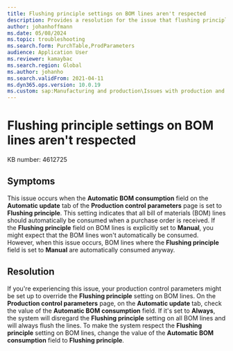 ```yaml
---
title: Flushing principle settings on BOM lines aren't respected
description: Provides a resolution for the issue that flushing principle settings on bill of materials (BOM) lines aren't respected.
author: johanhoffmann
ms.date: 05/08/2024
ms.topic: troubleshooting
ms.search.form: PurchTable,ProdParameters
audience: Application User
ms.reviewer: kamaybac
ms.search.region: Global
ms.author: johanho
ms.search.validFrom: 2021-04-11
ms.dyn365.ops.version: 10.0.19
ms.custom: sap:Manufacturing and production\Issues with production and batch orders
---
```


# Flushing principle settings on BOM lines aren't respected

KB number: 4612725

## Symptoms

This issue occurs when the **Automatic BOM consumption** field on the **Automatic update** tab of the **Production control parameters** page is set to **Flushing principle**. This setting indicates that all bill of materials (BOM) lines should automatically be consumed when a purchase order is received. If the **Flushing principle** field on BOM lines is explicitly set to **Manual**, you might expect that the BOM lines won't automatically be consumed. However, when this issue occurs, BOM lines where the **Flushing principle** field is set to **Manual** are automatically consumed anyway.

## Resolution

If you're experiencing this issue, your production control parameters might be set up to override the **Flushing principle** setting on BOM lines. On the **Production control parameters** page, on the **Automatic update** tab, check the value of the **Automatic BOM consumption** field. If it's set to **Always**, the system will disregard the **Flushing principle** setting on all BOM lines and will always flush the lines. To make the system respect the **Flushing principle** setting on BOM lines, change the value of the **Automatic BOM consumption** field to **Flushing principle**.
